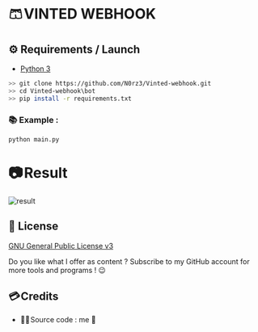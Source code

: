 # **🩳 VINTED WEBHOOK**

## **⚙️ Requirements / Launch**

- [Python 3](https://www.python.org/downloads/release/python-370/)
```sh
>> git clone https://github.com/N0rz3/Vinted-webhook.git
>> cd Vinted-webhook\bot
>> pip install -r requirements.txt
```


### **📚 Example :**
```
python main.py
```

# 📷 **Result**
![result](https://github.com/N0rz3/Vinted-webhook/assets/123885505/8d511ef3-12a9-4494-8cb3-1e9c9a3f1cbf)



## **📝 License**

[GNU General Public License v3](https://www.gnu.org/licenses/gpl-3.0.fr.html)


Do you like what I offer as content ? Subscribe to my GitHub account for more tools and programs ! 😉

## **💳 Credits**

- 👨‍💻 Source code : me 🤗
